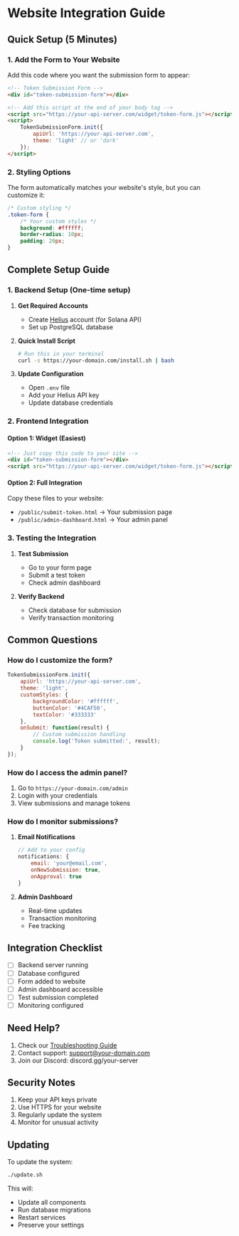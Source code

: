 # Website Integration Guide

## Quick Setup (5 Minutes)

### 1. Add the Form to Your Website

Add this code where you want the submission form to appear:

```html
<!-- Token Submission Form -->
<div id="token-submission-form"></div>

<!-- Add this script at the end of your body tag -->
<script src="https://your-api-server.com/widget/token-form.js"></script>
<script>
    TokenSubmissionForm.init({
        apiUrl: 'https://your-api-server.com',
        theme: 'light' // or 'dark'
    });
</script>
```

### 2. Styling Options

The form automatically matches your website's style, but you can customize it:

```css
/* Custom styling */
.token-form {
    /* Your custom styles */
    background: #ffffff;
    border-radius: 10px;
    padding: 20px;
}
```

## Complete Setup Guide

### 1. Backend Setup (One-time setup)

1. **Get Required Accounts**
   - Create [Helius](https://www.helius.xyz/) account (for Solana API)
   - Set up PostgreSQL database

2. **Quick Install Script**
   ```bash
   # Run this in your terminal
   curl -s https://your-domain.com/install.sh | bash
   ```

3. **Update Configuration**
   - Open `.env` file
   - Add your Helius API key
   - Update database credentials

### 2. Frontend Integration

#### Option 1: Widget (Easiest)
```html
<!-- Just copy this code to your site -->
<div id="token-submission-form"></div>
<script src="https://your-api-server.com/widget/token-form.js"></script>
```

#### Option 2: Full Integration
Copy these files to your website:
- `/public/submit-token.html` → Your submission page
- `/public/admin-dashboard.html` → Your admin panel

### 3. Testing the Integration

1. **Test Submission**
   - Go to your form page
   - Submit a test token
   - Check admin dashboard

2. **Verify Backend**
   - Check database for submission
   - Verify transaction monitoring

## Common Questions

### How do I customize the form?

```javascript
TokenSubmissionForm.init({
    apiUrl: 'https://your-api-server.com',
    theme: 'light',
    customStyles: {
        backgroundColor: '#ffffff',
        buttonColor: '#4CAF50',
        textColor: '#333333'
    },
    onSubmit: function(result) {
        // Custom submission handling
        console.log('Token submitted:', result);
    }
});
```

### How do I access the admin panel?

1. Go to `https://your-domain.com/admin`
2. Login with your credentials
3. View submissions and manage tokens

### How do I monitor submissions?

1. **Email Notifications**
   ```javascript
   // Add to your config
   notifications: {
       email: 'your@email.com',
       onNewSubmission: true,
       onApproval: true
   }
   ```

2. **Admin Dashboard**
   - Real-time updates
   - Transaction monitoring
   - Fee tracking

## Integration Checklist

- [ ] Backend server running
- [ ] Database configured
- [ ] Form added to website
- [ ] Admin dashboard accessible
- [ ] Test submission completed
- [ ] Monitoring configured

## Need Help?

1. Check our [Troubleshooting Guide](TROUBLESHOOTING.md)
2. Contact support: support@your-domain.com
3. Join our Discord: discord.gg/your-server

## Security Notes

1. Keep your API keys private
2. Use HTTPS for your website
3. Regularly update the system
4. Monitor for unusual activity

## Updating

To update the system:
```bash
./update.sh
```

This will:
- Update all components
- Run database migrations
- Restart services
- Preserve your settings 